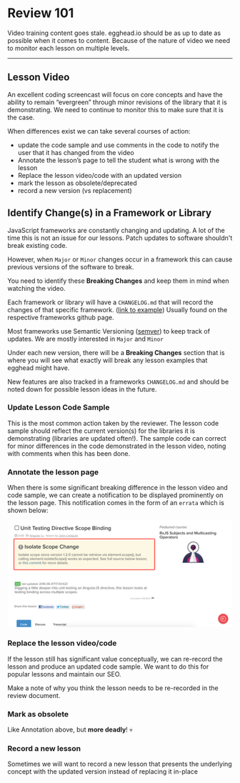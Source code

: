 # Review 101

Video training content goes stale. egghead.io should be as up to date as possible when it comes to content. Because of the nature of video we need to monitor each lesson on multiple levels.

<hr/>

## Lesson Video

An excellent coding screencast will focus on core concepts and have the ability to remain “evergreen” through minor revisions of the library that it is demonstrating. We need to continue to monitor this to make sure that it is the case.

When differences exist we can take several courses of action:

* update the code sample and use comments in the code to notify the user that it has changed from the video
* Annotate the lesson’s page to tell the student what is wrong with the lesson
* Replace the lesson video/code with an updated version
* mark the lesson as obsolete/deprecated
* record a new version (vs replacement)

## Identify Change(s) in a Framework or Library

JavaScript frameworks are constantly changing and updating. A lot of the time this is not an issue for our lessons. Patch updates to software shouldn't break existing code.

However, when `Major` or `Minor` changes occur in a framework this can cause previous versions of the software to break. 

You need to identify these **Breaking Changes** and keep them in mind when watching the video.

Each framework or library will have a `CHANGELOG.md` that will record the changes of that specific framework. ([link to example](https://github.com/facebook/react/blob/master/CHANGELOG.md)) Usually found on the respective frameworks github page.

Most frameworks use Semantic Versioning ([semver](http://semver.org/)) to keep track of updates. We are mostly interested in `Major` and `Minor`

Under each new version, there will be a **Breaking Changes** section that is where you will see what exactly will break any lesson examples that egghead might have.

New features are also tracked in a frameworks `CHANGELOG.md` and should be noted down for possible lesson ideas in the future.

### Update Lesson Code Sample

This is the most common action taken by the reviewer. The lesson code sample should reflect the current version(s) for the libraries it is demonstrating (libraries are updated often!). The sample code can correct for minor differences in the code demonstrated in the lesson video, noting with comments when this has been done.

### Annotate the lesson page

When there is some significant breaking difference in the lesson video and code sample, we can create a notification to be displayed prominently on the lesson page. This notification comes in the form of an `errata` which is shown below:

![Errata Example](../images/01-title-lessons/00-errata-example.png)

### Replace the lesson video/code

If the lesson still has significant value conceptually, we can re-record the lesson and produce an updated code sample. We want to do this for popular lessons and maintain our SEO.

Make a note of why you think the lesson needs to be re-recorded in the review document.

### Mark as obsolete

Like Annotation above, but **more deadly**! :skull:

### Record a new lesson

Sometimes we will want to record a new lesson that presents the underlying concept with the updated version instead of replacing it in-place